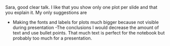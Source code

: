 Sara, good clear talk. I like that you show only one plot per slide and that you explain it.
My only suggestions are
- Making  the fonts and labels for plots  much bigger because not visible during
presentation
-The conclusions I would decrease the amount of text and use bullet points. That much text is perfect for the 
notebook but probably too much for a presentation.